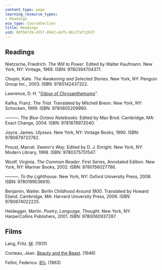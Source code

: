 ```yaml
---
content_type: page
learning_resource_types:
- Readings
ocw_type: CourseSection
title: Readings
uid: 0df5bf2b-d35f-8642-ebf5-b6c2fef12637
---
```


Readings
--------

Nietzsche, Friedrich. _The Will to Power_. Edited by Walter Kaufmann. New York, NY: Vintage, 1968. ISBN: 9780394704371.

Chopin, Kate. _The Awakening and Selected Stories_. New York, NY: Penguin Group Inc., 2003. ISBN: 9780142437322.

Lawrence, D. H. "[Odour of Chrysanthemums](https://www.shmoop.com/odour-of-chrysanthemums/)".

Kafka, Franz. _The Trial_. Translated by Mitchell Breon. New York, NY: Schocken, 1999. ISBN: 9780805209990.

———. _The Blue Octavo Notebooks_. Edited by Max Brod. Cambridge, MA: Exact Change, 2004. ISBN: 9781878972040.

Joyce, James. _Ulysses_. New York, NY: Vintage Books, 1990. ISBN: 9780679722762.

Proust, Marcel. _Swann's Way_. Edited by D. J. Enright. New York, NY: Modern Library, 1998. ISBN: 9780375751547.

Woolf, Virginia. _The Common Reader_. First Series, Annotated Edition. New York, NY: Mariner Books, 2002. ISBN: 9780156027786.

———. _To the Lighthouse_. New York, NY: Oxford University Press, 2008. ISBN: 9780199536610.

Benjamin, Walter. _Berlin Childhood Around 1900_. Translated by Howard Eiland. Cambridge, MA: Harvard University Press, 2006. ISBN: 9780674022225.

Heidegger, Martin. _Poetry, Language, Thought_. New York, NY: HarperCollins Publishers, 2001. ISBN: 9780060937287.

Films
-----

Lang, Fritz. [M](http://www.imdb.com/title/tt0022100/). (1931)

Cocteau, Jean. [Beauty and the Beast](http://www.imdb.com/title/tt0038348/). (1946)

Fellini, Federico. [8½](http://www.imdb.com/title/tt0056801/). (1963)